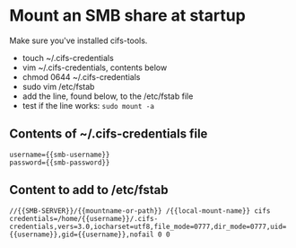 # Mount an SMB share at startup

Make sure you've installed cifs-tools.

- touch ~/.cifs-credentials
- vim ~/.cifs-credentials, contents below
- chmod 0644 ~/.cifs-credentials
- sudo vim /etc/fstab
- add the line, found below, to the /etc/fstab file
- test if the line works: `sudo mount -a`

## Contents of ~/.cifs-credentials file

```
username={{smb-username}}
password={{smb-password}}
```

## Content to add to /etc/fstab

`//{{SMB-SERVER}}/{{mountname-or-path}} /{{local-mount-name}} cifs credentials=/home/{{username}}/.cifs-credentials,vers=3.0,iocharset=utf8,file_mode=0777,dir_mode=0777,uid={{username}},gid={{username}},nofail 0 0`

